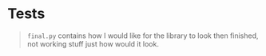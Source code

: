 # Tests
> `final.py` contains how I would like for the library to look then finished, not working stuff just how would it look.
